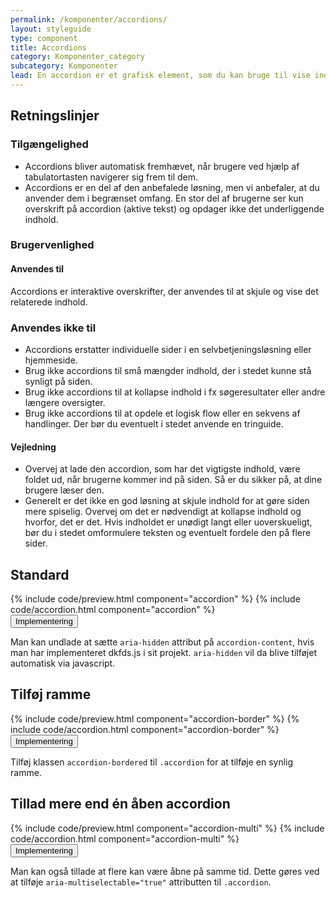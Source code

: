 ```yaml
---
permalink: /komponenter/accordions/
layout: styleguide
type: component
title: Accordions
category: Komponenter_category
subcategory: Komponenter
lead: En accordion er et grafisk element, som du kan bruge til vise indhold med. Accordions bliver fremvist i lodret rækkefølge med synlig overskrift. Ved at klikke på accordion folder beskrivelsen af indholdet sig ud. Klikker du igen, folder beskrivelsen sammen igen.
---
```


<h2 class="h3">Retningslinjer</h2>
<section>
  <h3 class="h4">Tilgængelighed</h3>
  <ul>
      <li>Accordions bliver automatisk fremhævet, når brugere ved hjælp af tabulatortasten navigerer sig frem til dem.</li>
      <li>Accordions er en del af den anbefalede løsning, men vi anbefaler, at du anvender dem i begrænset omfang. En stor del af brugerne ser kun overskrift på accordion (aktive tekst) og opdager ikke det underliggende indhold.</li>
  </ul>
</section>
<section>
  <h3 class="h4">Brugervenlighed</h3>
  <h4 class="h5">Anvendes til</h4>
  <p>Accordions er interaktive overskrifter, der anvendes til at skjule og vise det relaterede indhold.</p>
  <h3 class="h5">Anvendes ikke til</h3>
  <ul>
      <li>Accordions erstatter individuelle sider i en selvbetjeningsløsning eller hjemmeside.</li>
      <li>Brug ikke accordions til små mængder indhold, der i stedet kunne stå synligt på siden.</li>
      <li>Brug ikke accordions til at kollapse indhold i fx søgeresultater eller andre længere oversigter.</li>
      <li>Brug ikke accordions til at opdele et logisk flow eller en sekvens af handlinger. Der bør du eventuelt i stedet anvende en tringuide.</li>
  </ul>
  <h4 class="h5">Vejledning</h4>                
  <ul>
      <li>Overvej at lade den accordion, som har det vigtigste indhold, være foldet ud, når brugerne kommer ind på siden. Så er du sikker på, at dine brugere læser den.</li>
      <li>Generelt er det ikke en god løsning at skjule indhold for at gøre siden mere spiselig. Overvej om det er nødvendigt at kollapse indhold og hvorfor, det er det. Hvis indholdet er unødigt langt eller uoverskueligt, bør du i stedet omformulere teksten og eventuelt fordele den på flere sider.</li>
  </ul>
</section>
<h2>Standard</h2>
{% include code/preview.html component="accordion" %}
{% include code/accordion.html component="accordion" %}
<div class="accordion-bordered">
  <button class="button-unstyled accordion-button"
    aria-expanded="false" aria-controls="technical">
    Implementering
  </button>
  <div id="technical" class="accordion-content">
    <p>Man kan undlade at sætte <code>aria-hidden</code> attribut på <code>accordion-content</code>, hvis man har implementeret dkfds.js i sit projekt. <code>aria-hidden</code> vil da blive tilføjet automatisk via javascript.</p>
  </div>
</div>

<h2>Tilføj ramme</h2>
{% include code/preview.html component="accordion-border" %}
{% include code/accordion.html component="accordion-border" %}
<div class="accordion-bordered">
  <button class="button-unstyled accordion-button"
    aria-expanded="false" aria-controls="technical-border">
    Implementering
  </button>
  <div id="technical-border" class="accordion-content">
    <p>Tilføj klassen <code>accordion-bordered</code> til  <code>.accordion</code> for at tilføje en synlig ramme.</p>
  </div>
</div>

<h2>Tillad mere end én åben accordion</h2>
{% include code/preview.html component="accordion-multi" %}
{% include code/accordion.html component="accordion-multi" %}
<div class="accordion-bordered">
  <button class="button-unstyled accordion-button"
    aria-expanded="false" aria-controls="technical-multi">
    Implementering
  </button>
  <div id="technical-multi" class="accordion-content">
    <p>Man kan også tillade at flere kan være åbne på samme tid. Dette gøres ved at tilføje <code>aria-multiselectable="true"</code> attributten til <code>.accordion</code>.</p>
  </div>
</div>
